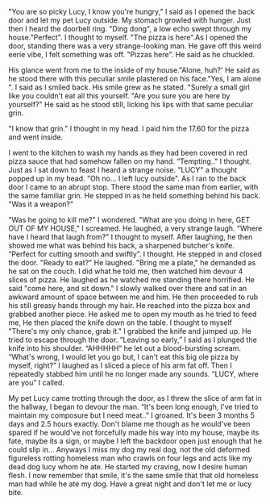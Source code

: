 "You are so picky Lucy, I know you're hungry," I said as I opened the back door and let my pet  Lucy outside. My stomach growled with hunger. Just then I heard the doorbell ring. "Ding dong", a low echo swept through my house."Perfect". I thought to myself. "The pizza is here".As I opened the door, standing there was a very strange-looking man. He gave off this weird eerie vibe, I felt something was off. "Pizzas here". He said as he chuckled.

His glance went from me to the inside of my house."Alone, huh?' He said as he stood there with this peculiar smile plastered on his face."Yes, I am alone ". I said as I smiled back. His smile grew as he stated. "Surely a small girl like you couldn't eat all this yourself. "Are you sure you are here by yourself?" He said as he stood still, licking his lips with that same peculiar grin.

"I know that grin." I thought in my head. I paid him the 17.60 for the pizza and went inside. 

I went to the kitchen to wash my hands as they had been covered in red pizza sauce that had somehow fallen on my hand. “Tempting..” I thought. Just as I sat down to feast I heard a strange noise. "LUCY" a thought popped up in my head. "Oh no... I left lucy outside". As I ran to the back door I came to an abrupt stop. There stood the same man from earlier, with the same familiar grin. He stepped in as he held something behind his back. "Was it a weapon?" 

"Was he going to kill me?" I wondered. "What are you doing in here, GET OUT OF MY HOUSE," I screamed. He laughed, a very strange laugh. "Where have I heard that laugh from?" I thought to myself. After laughing, he then showed me what was behind his back, a sharpened butcher's knife. “Perfect for cutting smooth and swiftly”. I thought.  He stepped in and closed the door. "Ready to eat?" He laughed. "Bring me a plate," he demanded as he sat on the couch. I did what he told me, then watched him devour 4 slices of pizza. He laughed as he watched me standing there horrified. He said "come here, and sit down." I slowly walked over there and sat in an awkward amount of space between me and him. He then proceeded to rub his still greasy hands through my hair. He reached into the pizza box and grabbed another piece. He asked me to open my mouth as he tried to feed me, He then placed the knife down on the table. I thought to myself "There's my only chance, grab it." I grabbed the knife and jumped up. He tried to escape through the door.  “Leaving so early,” I said as I plunged the knife into his shoulder. “AHHHHH” he let out a blood-bursting scream.  “What's wrong, I would let you go but, I can't eat this big ole pizza by myself, right?” I laughed as I sliced a piece of his arm fat off. Then I repeatedly stabbed him until he no longer made any sounds.  “LUCY, where are you” I called. 

My pet Lucy came trotting through the door, as I threw the slice of arm fat in the hallway, I began to devour the man. “It's been long enough, I've tried to maintain my composure but I need meat..” I groaned.  It's been 3 months 5 days and 2.5 hours exactly. Don't blame me though as he would've been spared if he would've not forcefully made his way into my house, maybe its fate, maybe its a sign, or maybe I left the backdoor open just enough that he could slip in… Anyways I miss my dog my real dog, not the old deformed figureless rotting homeless man who crawls on four legs and acts like my dead dog lucy whom he ate. He started my craving, now I desire human flesh. I now remember that smile, it's the same smile that that old homeless man had while he ate my dog. Have a great night and don't let me or lucy bite.